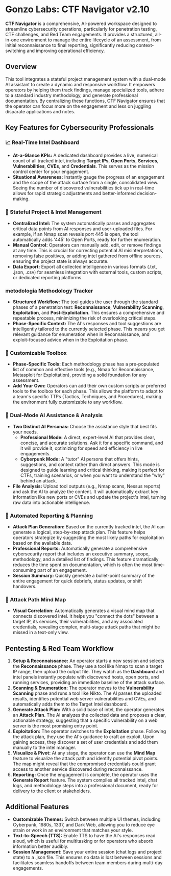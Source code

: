 # **Gonzo Labs: CTF Navigator v2.10**

**CTF Navigator** is a comprehensive, AI-powered workspace designed to streamline cybersecurity operations, particularly for penetration testing, CTF challenges, and Red Team engagements. It provides a structured, all-in-one environment to manage the entire lifecycle of an assessment, from initial reconnaissance to final reporting, significantly reducing context-switching and improving operational efficiency.

## **Overview**

This tool integrates a stateful project management system with a dual-mode AI assistant to create a dynamic and responsive workflow. It empowers operators by helping them track findings, manage specialized tools, adhere to a standard industry methodology, and generate professional documentation. By centralizing these functions, CTF Navigator ensures that the operator can focus more on the engagement and less on juggling disparate applications and notes.

## **Key Features for Cybersecurity Professionals**

### **📈 Real-Time Intel Dashboard**

* **At-a-Glance KPIs:** A dedicated dashboard provides a live, numerical count of all tracked intel, including **Target IPs**, **Open Ports**, **Services**, **Vulnerabilities**, **CVEs**, and **Credentials**. This serves as the mission control center for your engagement.  
* **Situational Awareness:** Instantly gauge the progress of an engagement and the scope of the attack surface from a single, consolidated view. Seeing the number of discovered vulnerabilities tick up in real-time allows for rapid strategic adjustments and better-informed decision-making.

### **🎯 Stateful Project & Intel Management**

* **Centralized Intel:** The system automatically parses and aggregates critical data points from AI responses and user-uploaded files. For example, if an Nmap scan reveals port 445 is open, the tool automatically adds '445' to Open Ports, ready for further enumeration.  
* **Manual Control:** Operators can manually add, edit, or remove findings at any time. This is crucial for correcting potential AI misinterpretations, removing false positives, or adding intel gathered from offline sources, ensuring the project state is always accurate.  
* **Data Export:** Export all collected intelligence in various formats (.txt, .json, .csv) for seamless integration with external tools, custom scripts, or dedicated reporting platforms.

### **metodologia Methodology Tracker**

* **Structured Workflow:** The tool guides the user through the standard phases of a penetration test: **Reconnaissance**, **Vulnerability Scanning**, **Exploitation**, and **Post-Exploitation**. This ensures a comprehensive and repeatable process, minimizing the risk of overlooking critical steps.  
* **Phase-Specific Context:** The AI's responses and tool suggestions are intelligently tailored to the currently selected phase. This means you get relevant guidance for enumeration when in Reconnaissance, and exploit-focused advice when in the Exploitation phase.

### **🧰 Customizable Toolbox**

* **Phase-Specific Tools:** Each methodology phase has a pre-populated list of common and effective tools (e.g., Nmap for Reconnaissance, Metasploit for Exploitation), providing a solid foundation for any assessment.  
* **Add Your Own:** Operators can add their own custom scripts or preferred tools to the toolbox for each phase. This allows the platform to adapt to a team's specific TTPs (Tactics, Techniques, and Procedures), making the environment fully customizable to any workflow.

### **🤖 Dual-Mode AI Assistance & Analysis**

* **Two Distinct AI Personas:** Choose the assistance style that best fits your needs.  
  * **Professional Mode:** A direct, expert-level AI that provides clear, concise, and accurate solutions. Ask it for a specific command, and it will provide it, optimizing for speed and efficiency in live engagements.  
  * **Cyberpunk Mode:** A "tutor" AI persona that offers hints, suggestions, and context rather than direct answers. This mode is designed to guide learning and critical thinking, making it perfect for CTFs, training scenarios, or when you want to understand the "why" behind an attack.  
* **File Analysis:** Upload tool outputs (e.g., Nmap scans, Nessus reports) and ask the AI to analyze the content. It will automatically extract key information like new ports or CVEs and update the project's intel, turning raw data into actionable intelligence.

### **📄 Automated Reporting & Planning**

* **Attack Plan Generation:** Based on the currently tracked intel, the AI can generate a logical, step-by-step attack plan. This feature helps operators strategize by suggesting the most likely paths for exploitation based on the available data.  
* **Professional Reports:** Automatically generate a comprehensive cybersecurity report that includes an executive summary, scope, methodology, and a detailed list of findings. This feature dramatically reduces the time spent on documentation, which is often the most time-consuming part of an engagement.  
* **Session Summary:** Quickly generate a bullet-point summary of the entire engagement for quick debriefs, status updates, or shift handovers.

### **🧠 Attack Path Mind Map**

* **Visual Correlation:** Automatically generates a visual mind map that connects discovered intel. It helps you "connect the dots" between a target IP, its services, their vulnerabilities, and any associated credentials, revealing complex, multi-stage attack paths that might be missed in a text-only view.

## **Pentesting & Red Team Workflow**

1. **Setup & Reconnaissance:** An operator starts a new session and selects the **Reconnaissance** phase. They use a tool like Nmap to scan a target IP range, then upload the output file. They watch as the **Dashboard** and intel panels instantly populate with discovered hosts, open ports, and running services, providing an immediate baseline of the attack surface.  
2. **Scanning & Enumeration:** The operator moves to the **Vulnerability Scanning** phase and runs a tool like Nikto. The AI parses the uploaded results, identifies potential web server vulnerabilities and CVEs, and automatically adds them to the Target Intel dashboard.  
3. **Generate Attack Plan:** With a solid base of intel, the operator generates an **Attack Plan**. The AI analyzes the collected data and proposes a clear, actionable strategy, suggesting that a specific vulnerability on a web server is the most promising entry point.  
4. **Exploitation:** The operator switches to the **Exploitation** phase. Following the attack plan, they use the AI's guidance to craft an exploit. Upon gaining access, they discover a set of user credentials and add them manually to the intel manager.  
5. **Visualize & Pivot:** At any stage, the operator can use the **Mind Map** feature to visualize the attack path and identify potential pivot points. The map might reveal that the compromised credentials could grant access to another service discovered during reconnaissance.  
6. **Reporting:** Once the engagement is complete, the operator uses the **Generate Report** feature. The system compiles all tracked intel, chat logs, and methodology steps into a professional document, ready for delivery to the client or stakeholders.

## **Additional Features**

* **Customizable Themes:** Switch between multiple UI themes, including Cyberpunk, 1980s, 1337, and Dark Web, allowing you to reduce eye strain or work in an environment that matches your style.  
* **Text-to-Speech (TTS):** Enable TTS to have the AI's responses read aloud, which is useful for multitasking or for operators who absorb information better audibly.  
* **Session Management:** Save your entire session (chat logs and project state) to a .json file. This ensures no data is lost between sessions and facilitates seamless handoffs between team members during multi-day engagements.